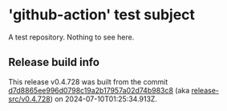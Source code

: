 # 'github-action' test subject

A test repository. Nothing to see here.


## Release build info

This release v0.4.728 was built from the commit [d7d8865ee996d0798c19a2b17957a02d74b983c8](https://github.com/kattecon/gh-release-test-ga/tree/d7d8865ee996d0798c19a2b17957a02d74b983c8) (aka [release-src/v0.4.728](https://github.com/kattecon/gh-release-test-ga/tree/release-src/v0.4.728)) on 2024-07-10T01:25:34.913Z.
        